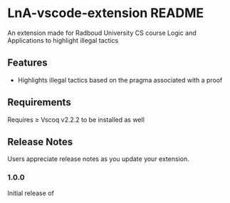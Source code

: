 # LnA-vscode-extension README

An extension made for Radboud University CS course Logic and Applications to highlight illegal tactics

## Features

- Highlights illegal tactics based on the pragma associated with a proof

## Requirements

Requires $\geq$ Vscoq v2.2.2 to be installed as well

## Release Notes

Users appreciate release notes as you update your extension.

### 1.0.0

Initial release of
